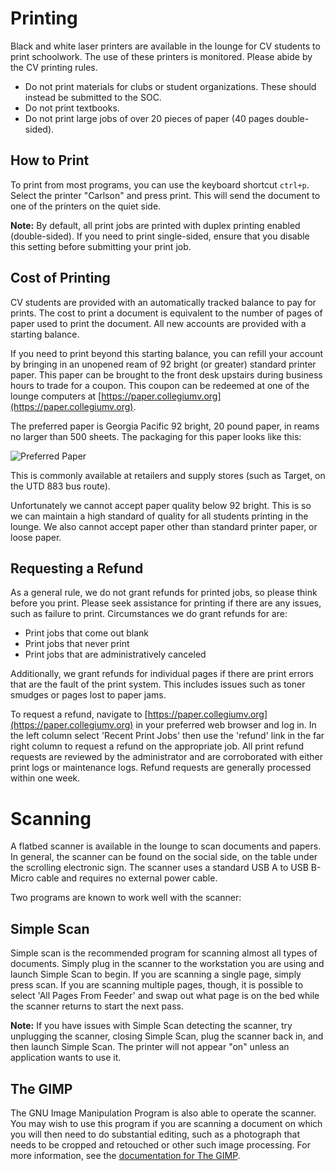 # Printing

Black and white laser printers are available in the lounge for CV students to print schoolwork.  The use of these printers is monitored.  Please abide by the CV printing rules.

* Do not print materials for clubs or student organizations.  These should instead be submitted to the SOC.
* Do not print textbooks.
* Do not print large jobs of over 20 pieces of paper (40 pages double-sided).


## How to Print

To print from most programs, you can use the keyboard shortcut `ctrl+p`.  Select the printer "Carlson" and press print.  This will send the document to one of the printers on the quiet side.

**Note:** By default, all print jobs are printed with duplex printing enabled (double-sided).  If you need to print single-sided, ensure that you disable this setting before submitting your print job.


## Cost of Printing

CV students are provided with an automatically tracked balance to pay for prints.  The cost to print a document is equivalent to the number of pages of paper used to print the document.  All new accounts are provided with a starting balance.

If you need to print beyond this starting balance, you can refill your account by bringing in an unopened ream of 92 bright (or greater) standard printer paper.  This paper can be brought to the front desk upstairs during business hours to trade for a coupon. This coupon can be redeemed at one of the lounge computers at [https://paper.collegiumv.org](https://paper.collegiumv.org).

The preferred paper is Georgia Pacific 92 bright, 20 pound paper, in reams no larger than 500 sheets.  The packaging for this paper looks like this:

![Preferred Paper](/img/cvos-print-and-scan-preferred_paper.jpg)

This is commonly available at retailers and supply stores (such as Target, on the UTD 883 bus route).

Unfortunately we cannot accept paper quality below 92 bright. This is so we can maintain a high standard of quality for all students printing in the lounge. We also cannot accept paper other than standard printer paper, or loose  paper.


## Requesting a Refund

As a general rule, we do not grant refunds for printed jobs, so please think before you print.  Please seek assistance for printing if there are any issues, such as failure to print.  Circumstances we do grant refunds for are:

* Print jobs that come out blank
* Print jobs that never print
* Print jobs that are administratively canceled

Additionally, we grant refunds for individual pages if there are print errors that are the fault of the print system.  This includes issues such as toner smudges or pages lost to paper jams.

To request a refund, navigate to [https://paper.collegiumv.org](https://paper.collegiumv.org) in your preferred web browser and log in.  In the left column select 'Recent Print Jobs' then use the 'refund' link in the far right column to request a refund on the appropriate job.  All print refund requests are reviewed by the administrator and are corroborated with either print logs or maintenance logs.  Refund requests are generally processed within one week.


# Scanning

A flatbed scanner is available in the lounge to scan documents and papers.  In general, the scanner can be found on the social side, on the table under the scrolling electronic sign.  The scanner uses a standard USB A to USB B-Micro cable and requires no external power cable.

Two programs are known to work well with the scanner:

## Simple Scan

Simple scan is the recommended program for scanning almost all types of documents.  Simply plug in the scanner to the workstation you are using and launch Simple Scan to begin.  If you are scanning a single page, simply press scan.  If you are scanning multiple pages, though, it is possible to select 'All Pages From Feeder' and swap out what page is on the bed while the scanner returns to start the next pass.

**Note:** If you have issues with Simple Scan detecting the scanner, try unplugging the scanner, closing Simple Scan, plug the scanner back in, and then launch Simple Scan.  The printer will not appear "on" unless an application wants to use it.

## The GIMP

The GNU Image Manipulation Program is also able to operate the scanner.  You may wish to use this program if you are scanning a document on which you will then need to do substantial editing, such as a photograph that needs to be cropped and retouched or other such image processing.  For more information, see the [documentation for The GIMP](https://www.gimp.org/docs/).
